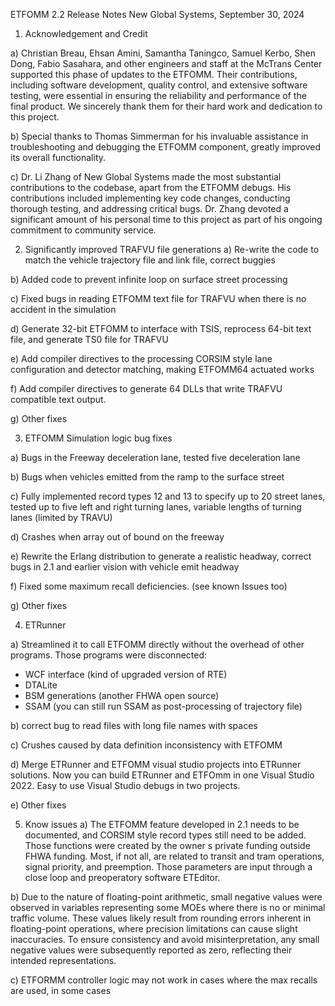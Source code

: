 ETFOMM 2.2 Release Notes
New Global Systems, September 30, 2024

1. Acknowledgement and Credit

a) Christian Breau, Ehsan Amini, Samantha Taningco, Samuel Kerbo, Shen Dong, Fabio Sasahara, and other engineers and staff at the McTrans Center supported this phase of updates to the ETFOMM. Their contributions, including software development, quality control, and extensive software testing, were essential in ensuring the reliability and performance of the final product. We sincerely thank them for their hard work and dedication to this project.

b) Special thanks to Thomas Simmerman for his invaluable assistance in troubleshooting and debugging the ETFOMM component,  greatly improved its overall functionality.

c) Dr. Li Zhang of New Global Systems made the most substantial contributions to the codebase, apart from the ETFOMM debugs. His contributions included implementing key code changes, conducting thorough testing, and addressing critical bugs. Dr. Zhang devoted a significant amount of his personal time to this project as part of his ongoing commitment to community service.



2. Significantly improved TRAFVU file generations
a) Re-write the code to match the vehicle trajectory file and link file, correct buggies

b) Added code to prevent infinite loop on surface street processing

c) Fixed bugs in reading ETFOMM text file for TRAFVU when there is no accident in the simulation

d) Generate 32-bit ETFOMM to interface with TSIS, reprocess 64-bit text file, and generate TS0 file for TRAFVU

e) Add compiler directives to the processing CORSIM style lane configuration and detector matching, making ETFOMM64 actuated works   

f) Add compiler directives to generate 64 DLLs that write TRAFVU compatible text output.

g) Other fixes

3. ETFOMM Simulation logic bug fixes

a) Bugs in the Freeway deceleration lane, tested five deceleration lane

b) Bugs when vehicles emitted from the ramp to the surface street

c) Fully implemented record types 12 and 13 to specify up to 20 street lanes, tested up to five left and right turning lanes, variable lengths of turning lanes (limited by TRAVU)

d) Crashes when array out of bound on the freeway

e) Rewrite the  Erlang distribution to generate a realistic headway, correct bugs in 2.1 and earlier vision with vehicle emit headway

f) Fixed some maximum recall deficiencies. (see known Issues too)

g) Other fixes

4. ETRunner

a) Streamlined it to call ETFOMM directly without the overhead of other programs. Those programs were disconnected:
* WCF interface (kind of upgraded version of RTE)
* DTALite
* BSM generations (another FHWA open source)
* SSAM (you can still run SSAM as post-processing of trajectory file)

b) correct bug to read files with long file names with spaces

c) Crushes caused by data definition inconsistency with ETFOMM

d) Merge ETRunner and ETFOMM visual studio projects into ETRunner solutions. Now you can build ETRunner and ETFOmm in one Visual Studio 2022. Easy to use Visual Studio debugs in two projects.

e) Other fixes

5. Know issues
a) The ETFOMM feature developed in 2.1 needs to be documented, and CORSIM style record types still need to be added. Those functions were created by the owner s private funding outside FHWA funding. Most, if not all, are related to transit and tram operations, signal priority, and preemption. Those parameters are input through a close loop and preoperatory software ETEditor.

b) Due to the nature of floating-point arithmetic, small negative values were observed in variables representing some MOEs where there is no or minimal traffic volume. These values likely result from rounding errors inherent in floating-point operations, where precision limitations can cause slight inaccuracies. To ensure consistency and avoid misinterpretation, any small negative values were subsequently reported as zero, reflecting their intended representations.

c) ETFORMM controller logic may not work in cases where the max recalls are used, in some cases



